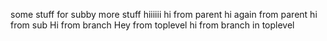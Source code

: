 some stuff for subby
more stuff
hiiiiii
hi from parent
hi again from parent
hi from sub
Hi from branch
Hey from toplevel
hi from branch in toplevel
